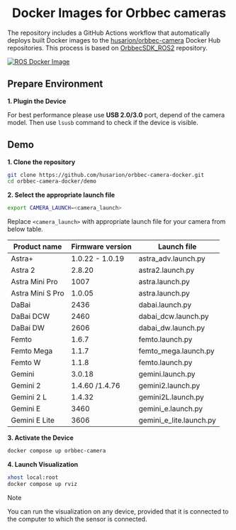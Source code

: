 <h1 align="center">
Docker Images for Orbbec cameras
</h1>

The repository includes a GitHub Actions workflow that automatically deploys built Docker images to the  [husarion/orbbec-camera](https://hub.docker.com/r/husarion/orbbec-camera) Docker Hub repositories. This process is based on [OrbbecSDK_ROS2](https://github.com/orbbec/OrbbecSDK_ROS2) repository.

[![ROS Docker Image](https://github.com/husarion/orbbec-camera-docker/actions/workflows/ros-docker-image.yaml/badge.svg)](https://github.com/husarion/orbbec-camera-docker/actions/workflows/ros-docker-image.yaml)


## Prepare Environment

**1. Plugin the Device**

For best performance please use **USB 2.0/3.0** port, depend of the camera model. Then use `lsusb` command to check if the device is visible.

## Demo

**1. Clone the repository**

```bash
git clone https://github.com/husarion/orbbec-camera-docker.git
cd orbbec-camera-docker/demo
```

**2. Select the appropriate launch file**

```bash
export CAMERA_LAUNCH=<camera_launch>
```

Replace `<camera_launch>` with appropriate launch file for your camera from below table.

| **Product name**  | **Firmware version** | **Launch file**         |
| ----------------- | -------------------- | ----------------------- |
| Astra+            | 1.0.22 - 1.0.19      | astra_adv.launch.py     |
| Astra 2           | 2.8.20               | astra2.launch.py        |
| Astra Mini Pro    | 1007                 | astra.launch.py         |
| Astra Mini S Pro  | 1.0.05               | astra.launch.py         |
| DaBai             | 2436                 | dabai.launch.py         |
| DaBai DCW         | 2460                 | dabai_dcw.launch.py     |
| DaBai DW          | 2606                 | dabai_dw.launch.py      |
| Femto             | 1.6.7                | femto.launch.py         |
| Femto Mega        | 1.1.7                | femto_mega.launch.py    |
| Femto W           | 1.1.8                | femto.launch.py         |
| Gemini            | 3.0.18               | gemini.launch.py        |
| Gemini 2          | 1.4.60 /1.4.76       | gemini2.launch.py       |
| Gemini 2 L        | 1.4.32               | gemini2L.launch.py      |
| Gemini E          | 3460                 | gemini_e.launch.py      |
| Gemini E Lite     | 3606                 | gemini_e_lite.launch.py |

**3. Activate the Device**

```bash
docker compose up orbbec-camera
```

**4. Launch Visualization**

```bash
xhost local:root
docker compose up rviz
```

> [!NOTE]
> You can run the visualization on any device, provided that it is connected to the computer to which the sensor is connected.
